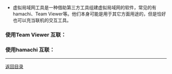 * 虚拟局域网工具是一种借助第三方工具组建虚拟局域网的软件，常见的有hamachi、Team Viewer等。他们本身可能是用于其它方面用途的，但是恰好也可以充当联机的交互工具。

### 使用Team Viewer 互联：






### 使用hamachi 互联：



***
[返回目录](./常见问题指南)